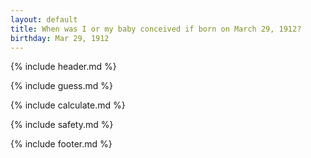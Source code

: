 ```yaml
---
layout: default
title: When was I or my baby conceived if born on March 29, 1912?
birthday: Mar 29, 1912
---
```


{% include header.md %}

{% include guess.md %}

{% include calculate.md %}

{% include safety.md %}

{% include footer.md %}




